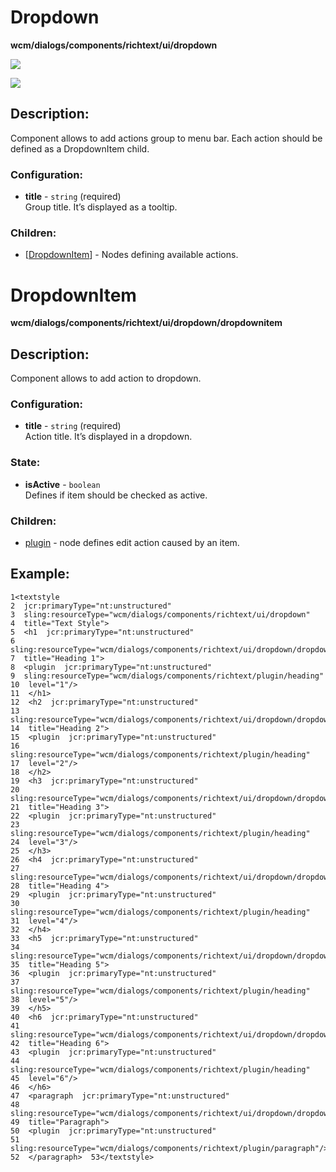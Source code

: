 # Dropdown
**wcm/dialogs/components/richtext/ui/dropdown**

![](blob:https://stackedit.io/d21b5f75-d490-4d64-88bf-58c43194ac70)

![](blob:https://stackedit.io/f30ec129-807f-4397-89f6-4a0cb184739e)

## Description:

Component allows to add actions group to menu bar. Each action should be defined as a DropdownItem child.

### Configuration:

-   **title** -  `string` (required)  
    Group title. It’s displayed as a tooltip.
    

### Children:

-   [[DropdownItem](https://teamds.atlassian.net/wiki/spaces/WEBS/pages/289898497/Multifield#%5BinlineExtension%5DDropdownItem "#%5BinlineExtension%5DDropdownItem")] - Nodes defining available actions.
    

# DropdownItem

**wcm/dialogs/components/richtext/ui/dropdown/dropdownitem**

## Description:

Component allows to add action to dropdown.

### Configuration:

-   **title** -  `string` (required)  
    Action title. It’s displayed in a dropdown.
    

### State:

-   **isActive** - `boolean`  
    Defines if item should be checked as active.
    

### Children:

-   [plugin](https://teamds.atlassian.net/wiki/spaces/WEBS/pages/265289749 "https://teamds.atlassian.net/wiki/spaces/WEBS/pages/265289749") - node defines edit action caused by an item.
    

## Example:

```
1<textstyle  
2  jcr:primaryType="nt:unstructured"  
3  sling:resourceType="wcm/dialogs/components/richtext/ui/dropdown"  
4  title="Text Style">  
5  <h1  jcr:primaryType="nt:unstructured"  
6  sling:resourceType="wcm/dialogs/components/richtext/ui/dropdown/dropdownitem"  
7  title="Heading 1">  
8  <plugin  jcr:primaryType="nt:unstructured"  
9  sling:resourceType="wcm/dialogs/components/richtext/plugin/heading"  10  level="1"/>  
11  </h1>  
12  <h2  jcr:primaryType="nt:unstructured"  
13  sling:resourceType="wcm/dialogs/components/richtext/ui/dropdown/dropdownitem"  
14  title="Heading 2">  
15  <plugin  jcr:primaryType="nt:unstructured"  
16  sling:resourceType="wcm/dialogs/components/richtext/plugin/heading"  17  level="2"/>  
18  </h2>  
19  <h3  jcr:primaryType="nt:unstructured"  
20  sling:resourceType="wcm/dialogs/components/richtext/ui/dropdown/dropdownitem"  
21  title="Heading 3">  
22  <plugin  jcr:primaryType="nt:unstructured"  
23  sling:resourceType="wcm/dialogs/components/richtext/plugin/heading"  24  level="3"/>  
25  </h3>  
26  <h4  jcr:primaryType="nt:unstructured"  
27  sling:resourceType="wcm/dialogs/components/richtext/ui/dropdown/dropdownitem"  
28  title="Heading 4">  
29  <plugin  jcr:primaryType="nt:unstructured"  
30  sling:resourceType="wcm/dialogs/components/richtext/plugin/heading"  31  level="4"/>  
32  </h4>  
33  <h5  jcr:primaryType="nt:unstructured"  
34  sling:resourceType="wcm/dialogs/components/richtext/ui/dropdown/dropdownitem"  
35  title="Heading 5">  
36  <plugin  jcr:primaryType="nt:unstructured"  
37  sling:resourceType="wcm/dialogs/components/richtext/plugin/heading"  38  level="5"/>  
39  </h5>  
40  <h6  jcr:primaryType="nt:unstructured"  
41  sling:resourceType="wcm/dialogs/components/richtext/ui/dropdown/dropdownitem"  
42  title="Heading 6">  
43  <plugin  jcr:primaryType="nt:unstructured"  
44  sling:resourceType="wcm/dialogs/components/richtext/plugin/heading"  45  level="6"/>  
46  </h6>  
47  <paragraph  jcr:primaryType="nt:unstructured"  
48  sling:resourceType="wcm/dialogs/components/richtext/ui/dropdown/dropdownitem"  
49  title="Paragraph">  
50  <plugin  jcr:primaryType="nt:unstructured"  
51  sling:resourceType="wcm/dialogs/components/richtext/plugin/paragraph"/>  52  </paragraph>  53</textstyle>
```